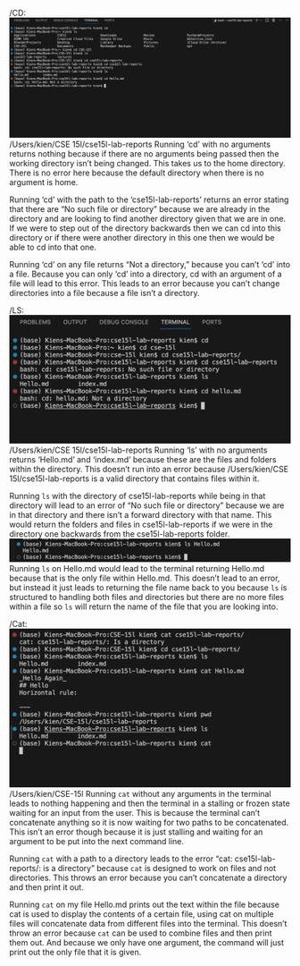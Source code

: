 /CD:
![Image](cd.png)
/Users/kien/CSE 15l/cse15l-lab-reports
Running ‘cd’ with no arguments returns nothing because if there are no arguments being passed then the working directory isn’t being changed. This takes us to the home directory. There is no error here because the default directory when there is no argument is home.

Running ‘cd’ with the path to the ‘cse15l-lab-reports’ returns an error stating that there are “No such file or directory” because we are already in the directory and are looking to find another directory given that we are in one. If we were to step out of the directory backwards then we can cd into this directory or if there were another directory in this one then we would be able to cd into that one.

Running ‘cd’ on any file returns “Not a directory,” because you can’t ‘cd’ into a file. Because you can only ‘cd’ into a directory, cd with an argument of a file will lead to this error. This leads to an error because you can’t change directories into a file because a file isn’t a directory.

/LS:
![Image](ls.png)
/Users/kien/CSE 15l/cse15l-lab-reports
Running ‘ls’ with no arguments returns ‘Hello.md’ and ‘index.md’ because these are the files and folders within the directory. This doesn’t run into an error because /Users/kien/CSE 15l/cse15l-lab-reports is a valid directory that contains files within it.

Running `ls` with the directory of cse15l-lab-reports while being in that directory will lead to an error of “No such file or directory” because we are in that directory and there isn’t a forward directory with that name. This would return the folders and files in cse15l-lab-reports if we were in the directory one backwards from the cse15l-lab-reports folder.
![Image](ls3.png)
Running `ls` on Hello.md would lead to the terminal returning Hello.md because that is the only file within Hello.md. This doesn’t lead to an error, but instead it just leads to returning the file name back to you because `ls` is structured to handling both files and directories but there are no more files within a file so `ls` will return the name of the file that you are looking into.

/Cat:
![Image](cat.png)
/Users/kien/CSE-15l
Running `cat` without any arguments in the terminal leads to nothing happening and then the terminal in a stalling or frozen state waiting for an input from the user. This is because the terminal can’t concatenate anything so it is now waiting for two paths to be concatenated. This isn’t an error though because it is just stalling and waiting for an argument to be put into the next command line.

Running `cat` with a path to a directory leads to the error “cat: cse15l-lab-reports/: is a directory” because `cat` is designed to work on files and not directories. This throws an error because you can’t concatenate a directory and then print it out.

Running `cat` on my file Hello.md prints out the text within the file because cat is used to display the contents of a certain file, using cat on multiple files will concatenate data from different files into the terminal. This doesn’t throw an error because `cat` can be used to combine files and then print them out. And because we only have one argument, the command will just print out the only file that it is given.
